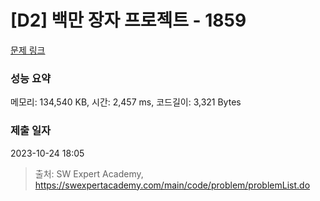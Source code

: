 # [D2] 백만 장자 프로젝트 - 1859 

[문제 링크](https://swexpertacademy.com/main/code/problem/problemDetail.do?contestProbId=AV5LrsUaDxcDFAXc) 

### 성능 요약

메모리: 134,540 KB, 시간: 2,457 ms, 코드길이: 3,321 Bytes

### 제출 일자

2023-10-24 18:05



> 출처: SW Expert Academy, https://swexpertacademy.com/main/code/problem/problemList.do